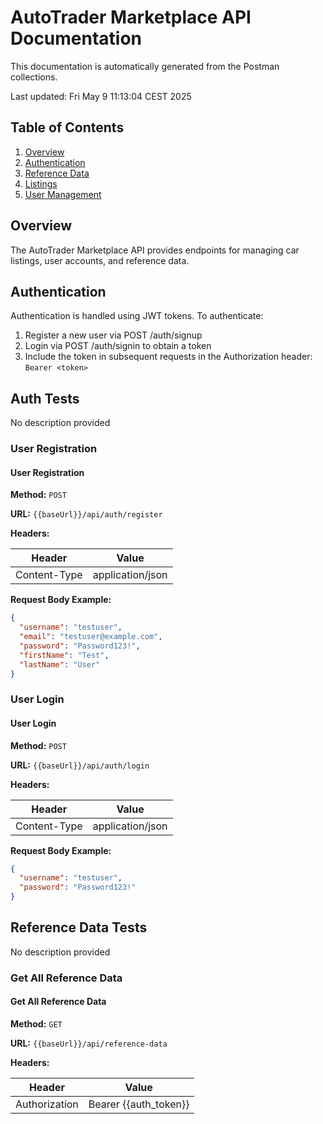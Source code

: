 # AutoTrader Marketplace API Documentation

This documentation is automatically generated from the Postman collections.

Last updated: Fri May  9 11:13:04 CEST 2025

## Table of Contents

1. [Overview](#overview)
2. [Authentication](#authentication)
3. [Reference Data](#reference-data)
4. [Listings](#listings)
5. [User Management](#user-management)

## Overview

The AutoTrader Marketplace API provides endpoints for managing car listings, user accounts, and reference data.

## Authentication

Authentication is handled using JWT tokens. To authenticate:

1. Register a new user via POST /auth/signup
2. Login via POST /auth/signin to obtain a token
3. Include the token in subsequent requests in the Authorization header: `Bearer <token>`


## Auth Tests

No description provided

### User Registration

#### User Registration

**Method:** `POST`

**URL:** `{{baseUrl}}/api/auth/register`

**Headers:**

| Header | Value |
|--------|-------|
| Content-Type | application/json |


**Request Body Example:**

```json
{
  "username": "testuser",
  "email": "testuser@example.com",
  "password": "Password123!",
  "firstName": "Test",
  "lastName": "User"
}
```

### User Login

#### User Login

**Method:** `POST`

**URL:** `{{baseUrl}}/api/auth/login`

**Headers:**

| Header | Value |
|--------|-------|
| Content-Type | application/json |


**Request Body Example:**

```json
{
  "username": "testuser",
  "password": "Password123!"
}
```


## Reference Data Tests

No description provided

### Get All Reference Data

#### Get All Reference Data

**Method:** `GET`

**URL:** `{{baseUrl}}/api/reference-data`

**Headers:**

| Header | Value |
|--------|-------|
| Authorization | Bearer {{auth_token}} |


